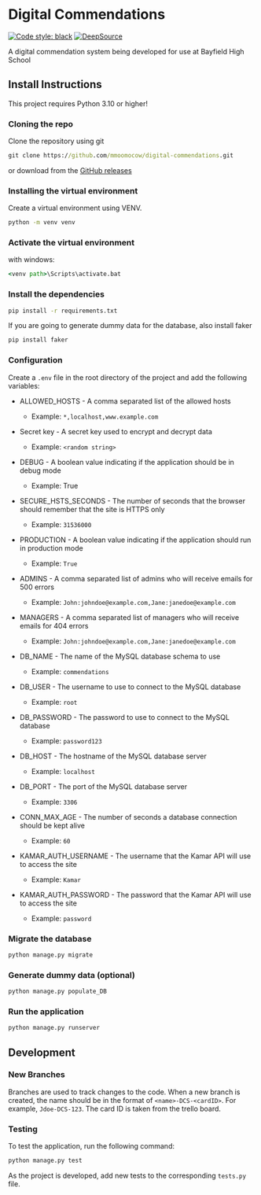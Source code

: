 # Digital Commendations

[![Code style: black](https://img.shields.io/badge/code%20style-black-000000.svg)](https://github.com/psf/black)
[![DeepSource](https://deepsource.io/gh/mmoomocow/digital-commendations.svg/?label=active+issues&show_trend=true&token=45Ig0mLDEA31v2cda7HmDQBt)](https://deepsource.io/gh/mmoomocow/digital-commendations/?ref=repository-badge)

A digital commendation system being developed for use at Bayfield High School

## Install Instructions

This project requires Python 3.10 or higher!

### Cloning the repo

Clone the repository using git

```cmd
git clone https://github.com/mmoomocow/digital-commendations.git
```

or download from the [GitHub releases](https://github.com/mmoomocow/digital-commendations/releases)

### Installing the virtual environment

Create a virtual environment using VENV.

```cmd
python -m venv venv
```

### Activate the virtual environment

with windows:

```cmd
<venv path>\Scripts\activate.bat
```

### Install the dependencies

```cmd
pip install -r requirements.txt
```

If you are going to generate dummy data for the database, also install faker

```cmd
pip install faker
```

### Configuration

Create a `.env` file in the root directory of the project and add the following variables:

- ALLOWED_HOSTS - A comma separated list of the allowed hosts

  - Example: `*,localhost,www.example.com`

- Secret key - A secret key used to encrypt and decrypt data

  - Example: `<random string>`

- DEBUG - A boolean value indicating if the application should be in debug mode

  - Example: True

- SECURE_HSTS_SECONDS - The number of seconds that the browser should remember that the site is HTTPS only

  - Example: `31536000`

- PRODUCTION - A boolean value indicating if the application should run in production mode

  - Example: `True`

- ADMINS - A comma separated list of admins who will receive emails for 500 errors

  - Example: `John:johndoe@example.com,Jane:janedoe@example.com`

- MANAGERS - A comma separated list of managers who will receive emails for 404 errors

  - Example: `John:johndoe@example.com,Jane:janedoe@example.com`

- DB_NAME - The name of the MySQL database schema to use

  - Example: `commendations`

- DB_USER - The username to use to connect to the MySQL database

  - Example: `root`

- DB_PASSWORD - The password to use to connect to the MySQL database

  - Example: `password123`

- DB_HOST - The hostname of the MySQL database server

  - Example: `localhost`

- DB_PORT - The port of the MySQL database server

  - Example: `3306`

- CONN_MAX_AGE - The number of seconds a database connection should be kept alive

  - Example: `60`

- KAMAR_AUTH_USERNAME - The username that the Kamar API will use to access the site

  - Example: `Kamar`

- KAMAR_AUTH_PASSWORD - The password that the Kamar API will use to access the site

  - Example: `password`

### Migrate the database

```cmd
python manage.py migrate
```

### Generate dummy data (optional)

```cmd
python manage.py populate_DB
```

### Run the application

```cmd
python manage.py runserver
```

## Development

### New Branches

Branches are used to track changes to the code. When a new branch is created, the name should be in the format of `<name>-DCS-<cardID>`. For example, `Jdoe-DCS-123`. The card ID is taken from the trello board.

### Testing

To test the application, run the following command:

```cmd
python manage.py test
```

As the project is developed, add new tests to the corresponding `tests.py` file.
